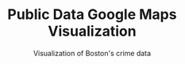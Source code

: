 ---
layout: page
title: Public Data Google Maps Visualization
subtitle: Visualization of Boston's crime data
---